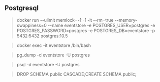 ## Postgresql

> docker run --ulimit memlock=-1:-1 -it --rm=true --memory-swappiness=0 --name eventstore -e POSTGRES_USER=postgres -e POSTGRES_PASSWORD=postgres -e POSTGRES_DB=eventstore -p 5432:5432 postgres:10.5

> docker exec -it eventstore /bin/bash

> pg_dump -d eventstore -U postgres

> psql -d eventstore -U postgres

> DROP SCHEMA public CASCADE;CREATE SCHEMA public;

